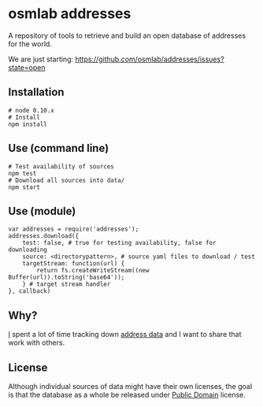 # osmlab addresses

A repository of tools to retrieve and build an open database of addresses for the world.

We are just starting: https://github.com/osmlab/addresses/issues?state=open

## Installation

    # node 0.10.x
    # Install
    npm install

## Use (command line)

    # Test availability of sources
    npm test
    # Download all sources into data/
    npm start

## Use (module)

    var addresses = require('addresses');
    addresses.download({
        test: false, # true for testing availability, false for downloading
        source: <directorypattern>, # source yaml files to download / test
        targetStream: function(url) {
            return fs.createWriteStream((new Buffer(url)).toString('base64'));
        } # target stream handler
    }, callback)

## Why?

[I](http://github.com/iandees) spent a lot of time tracking down [address data](https://docs.google.com/spreadsheet/ccc?key=0AsVnlPsfrhUIdEVZTzVFalFYYnlvTkc0R05wcUpsWVE&usp=drive_web) and I want to share that work with others.

## License

Although individual sources of data might have their own licenses, the goal is that the database as a whole be released under [Public Domain](http://opendatacommons.org/licenses/pddl/1.0/) license.
